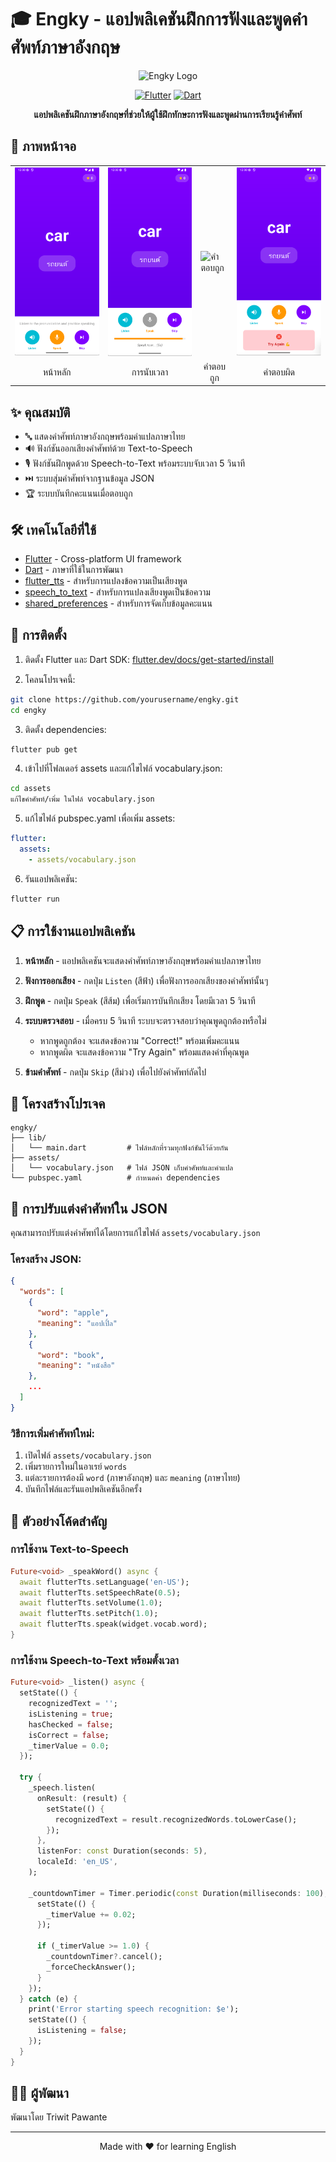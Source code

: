 # 🎓 Engky - แอปพลิเคชันฝึกการฟังและพูดคำศัพท์ภาษาอังกฤษ

<div align="center">
  
![Engky Logo](https://img.shields.io/badge/-%F0%9F%94%8A%20ENGKY-7F00FF?style=for-the-badge)

[![Flutter](https://img.shields.io/badge/Flutter-02569B?style=for-the-badge&logo=flutter&logoColor=white)](https://flutter.dev/)
[![Dart](https://img.shields.io/badge/Dart-0175C2?style=for-the-badge&logo=dart&logoColor=white)](https://dart.dev/)

**แอปพลิเคชันฝึกภาษาอังกฤษที่ช่วยให้ผู้ใช้ฝึกทักษะการฟังและพูดผ่านการเรียนรู้คำศัพท์**

</div>

## 📱 ภาพหน้าจอ

<div align="center">
  <table>
    <tr>
      <td><img src="screenshots/main_screen.png" alt="หน้าหลัก" width="250"/></td>
      <td><img src="screenshots/time_screen.png" alt="นับเวลา" width="250"/></td>
      <td><img src="screenshots/correct_answer.png" alt="คำตอบถูก" width="250"/></td>
      <td><img src="screenshots/wrong_answer.png" alt="คำตอบผิด" width="250"/></td>
    </tr>
    <tr>
      <td align="center">หน้าหลัก</td>
      <td align="center">การนับเวลา</td>
      <td align="center">คำตอบถูก</td>
      <td align="center">คำตอบผิด</td>
    </tr>
  </table>
</div>

## ✨ คุณสมบัติ

- 🔤 แสดงคำศัพท์ภาษาอังกฤษพร้อมคำแปลภาษาไทย
- 🔊 ฟังก์ชันออกเสียงคำศัพท์ด้วย Text-to-Speech
- 🎙️ ฟังก์ชันฝึกพูดด้วย Speech-to-Text พร้อมระบบจับเวลา 5 วินาที
- ⏭️ ระบบสุ่มคำศัพท์จากฐานข้อมูล JSON
- 🏆 ระบบบันทึกคะแนนเมื่อตอบถูก

## 🛠 เทคโนโลยีที่ใช้

- [Flutter](https://flutter.dev/) - Cross-platform UI framework
- [Dart](https://dart.dev/) - ภาษาที่ใช้ในการพัฒนา
- [flutter_tts](https://pub.dev/packages/flutter_tts) - สำหรับการแปลงข้อความเป็นเสียงพูด
- [speech_to_text](https://pub.dev/packages/speech_to_text) - สำหรับการแปลงเสียงพูดเป็นข้อความ
- [shared_preferences](https://pub.dev/packages/shared_preferences) - สำหรับการจัดเก็บข้อมูลคะแนน

## 🚀 การติดตั้ง

1. ติดตั้ง Flutter และ Dart SDK: [flutter.dev/docs/get-started/install](https://flutter.dev/docs/get-started/install)

2. โคลนโปรเจคนี้:

```bash
git clone https://github.com/yourusername/engky.git
cd engky
```

3. ติดตั้ง dependencies:

```bash
flutter pub get
```

4. เข้าไปที่โฟลเดอร์ assets และแก้ไขไฟล์ vocabulary.json:

```bash
cd assets
แก้ไขคำศัพท์/เพิ่ม ในไฟล์ vocabulary.json
```

5. แก้ไขไฟล์ pubspec.yaml เพื่อเพิ่ม assets:

```yaml
flutter:
  assets:
    - assets/vocabulary.json
```

6. รันแอปพลิเคชัน:

```bash
flutter run
```

## 📋 การใช้งานแอปพลิเคชัน

1. **หน้าหลัก** - แอปพลิเคชันจะแสดงคำศัพท์ภาษาอังกฤษพร้อมคำแปลภาษาไทย
   
2. **ฟังการออกเสียง** - กดปุ่ม `Listen` (สีฟ้า) เพื่อฟังการออกเสียงของคำศัพท์นั้นๆ
   
3. **ฝึกพูด** - กดปุ่ม `Speak` (สีส้ม) เพื่อเริ่มการบันทึกเสียง โดยมีเวลา 5 วินาที
   
4. **ระบบตรวจสอบ** - เมื่อครบ 5 วินาที ระบบจะตรวจสอบว่าคุณพูดถูกต้องหรือไม่
   - หากพูดถูกต้อง จะแสดงข้อความ "Correct!" พร้อมเพิ่มคะแนน
   - หากพูดผิด จะแสดงข้อความ "Try Again" พร้อมแสดงคำที่คุณพูด
   
5. **ข้ามคำศัพท์** - กดปุ่ม `Skip` (สีม่วง) เพื่อไปยังคำศัพท์ถัดไป

## 📂 โครงสร้างโปรเจค

```
engky/
├── lib/
│   └── main.dart         # ไฟล์หลักที่รวมทุกฟังก์ชันไว้ด้วยกัน
├── assets/
│   └── vocabulary.json   # ไฟล์ JSON เก็บคำศัพท์และคำแปล
└── pubspec.yaml          # กำหนดค่า dependencies
```

## 🔄 การปรับแต่งคำศัพท์ใน JSON

คุณสามารถปรับแต่งคำศัพท์ได้โดยการแก้ไขไฟล์ `assets/vocabulary.json`

### โครงสร้าง JSON:

```json
{
  "words": [
    {
      "word": "apple",
      "meaning": "แอปเปิ้ล"
    },
    {
      "word": "book",
      "meaning": "หนังสือ"
    },
    ...
  ]
}
```

### วิธีการเพิ่มคำศัพท์ใหม่:

1. เปิดไฟล์ `assets/vocabulary.json`
2. เพิ่มรายการใหม่ในอาเรย์ `words`
3. แต่ละรายการต้องมี `word` (ภาษาอังกฤษ) และ `meaning` (ภาษาไทย)
4. บันทึกไฟล์และรันแอปพลิเคชันอีกครั้ง

## 🎯 ตัวอย่างโค้ดสำคัญ

### การใช้งาน Text-to-Speech

```dart
Future<void> _speakWord() async {
  await flutterTts.setLanguage('en-US');
  await flutterTts.setSpeechRate(0.5);
  await flutterTts.setVolume(1.0);
  await flutterTts.setPitch(1.0);
  await flutterTts.speak(widget.vocab.word);
}
```

### การใช้งาน Speech-to-Text พร้อมตั้งเวลา

```dart
Future<void> _listen() async {
  setState(() {
    recognizedText = '';
    isListening = true;
    hasChecked = false;
    isCorrect = false;
    _timerValue = 0.0;
  });

  try {
    _speech.listen(
      onResult: (result) {
        setState(() {
          recognizedText = result.recognizedWords.toLowerCase();
        });
      },
      listenFor: const Duration(seconds: 5),
      localeId: 'en_US',
    );
    
    _countdownTimer = Timer.periodic(const Duration(milliseconds: 100), (timer) {
      setState(() {
        _timerValue += 0.02;
      });
      
      if (_timerValue >= 1.0) {
        _countdownTimer?.cancel();
        _forceCheckAnswer();
      }
    });
  } catch (e) {
    print('Error starting speech recognition: $e');
    setState(() {
      isListening = false;
    });
  }
}
```


## 👨‍💻 ผู้พัฒนา

พัฒนาโดย Triwit Pawante

---

<div align="center">
Made with ❤️ for learning English
</div>
